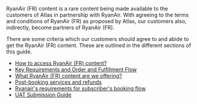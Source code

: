 RyanAir (FR) content is a rare content being made available to the customers of Atlas in partnership with RyanAir. With agreeing to the terms and conditions of RyanAir (FR) as proposed by Atlas, our customers also, indirectly, become partners of RyanAir (FR).

There are some criteria which our customers should agree to and abide to get the RyanAir (FR) content. These are outlined in the different sections of this guide.

- [How to access RyanAir (FR) content?](how-to-access-ryanair-content.md)
- [Key Requirements and Order and Fulfillment Flow](key-requirements.md)
- [What RyanAir (FR) content are we offering?](what-ryanair-content-are-we-offering.md)
- [Post-booking services and refunds](post-booking-services-and-refunds.md)
- [Ryanair's requirements for subscriber's booking flow](ryanair-requirements-for-subscriber-booking-flow.md)
- [UAT Submission Guide](uat-submission-guide.md)
